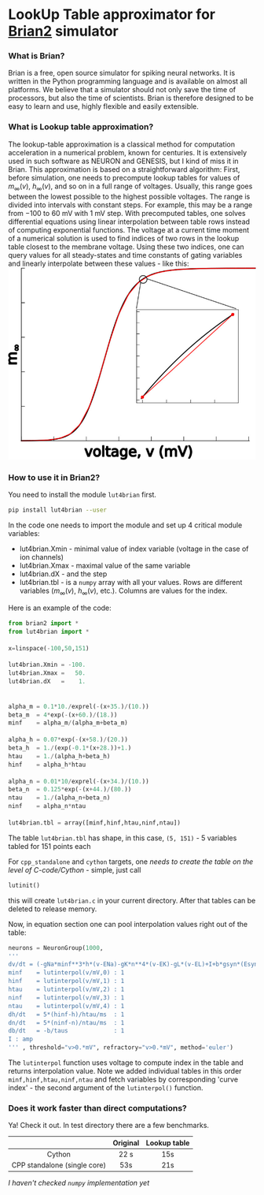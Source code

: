 # LookUp Table approximator for [Brian2](https://briansimulator.org/) simulator

### What is Brian?
Brian is a free, open source simulator for spiking neural networks. It is written in the Python programming language and is available on almost all platforms. We believe that a simulator should not only save the time of processors, but also the time of scientists. Brian is therefore designed to be easy to learn and use, highly flexible and easily extensible.

### What is Lookup table approximation?
The lookup-table approximation is a classical method for computation acceleration in a numerical problem, known for centuries. 
It is extensively used in such software as NEURON and GENESIS, but I kind of miss it in Brian. 
This approximation is based on a straightforward algorithm: 
First, before simulation, one needs to precompute lookup tables for values of $m_\infty(v)$, $h_\infty(v)$, and so on in a full range of voltages. 
Usually, this range goes between the lowest possible to the highest possible voltages.
The range is divided into intervals with constant steps.
For example, this may be a range from −100 to 60 mV with 1 mV step. 
With precomputed tables, one solves differential equations using linear interpolation between table rows instead of computing exponential functions. 
The voltage at a current time moment of a numerical solution is used to find indices of two rows in the lookup table closest to the membrane voltage.
Using these two indices, one can query values for all steady-states and time constants of gating variables and linearly interpolate between
these values - like this:
![Illustration of lookup table approximation, as a linear interpolation between values in the table (red lines at the base of each arch). ](images/SP-Figure1.jpg)


### How to use it in Brian2?
You need to install the module `lut4brian` first.
```bash
pip install lut4brian --user
```
In the code one needs to import the module and set up 4 critical module variables:

- lut4brian.Xmin - minimal value of index variable (voltage in the case of ion channels)
- lut4brian.Xmax - maximal value of the same variable
- lut4brian.dX   - and the step
- lut4brian.tbl  - is a `numpy` array with all your values. Rows are different variables ($m_\infty(v)$, $h_\infty(v)$, etc.). Columns are values for the index.

Here is an example of the code:

```python
from brian2 import *
from lut4brian import *

x=linspace(-100,50,151)

lut4brian.Xmin = -100.
lut4brian.Xmax =   50.
lut4brian.dX   =    1.


alpha_m = 0.1*10./exprel(-(x+35.)/(10.))
beta_m  = 4*exp(-(x+60.)/(18.))
minf    = alpha_m/(alpha_m+beta_m)

alpha_h = 0.07*exp(-(x+58.)/(20.))
beta_h  = 1./(exp(-0.1*(x+28.))+1.)
htau    = 1./(alpha_h+beta_h)
hinf    = alpha_h*htau

alpha_n = 0.01*10/exprel(-(x+34.)/(10.))
beta_n  = 0.125*exp(-(x+44.)/(80.))
ntau    = 1./(alpha_n+beta_n)
ninf    = alpha_n*ntau

lut4brian.tbl = array([minf,hinf,htau,ninf,ntau])
```
The table `lut4brian.tbl` has shape, in this case, `(5, 151)` - 5 variables tabled for 151 points each

For `cpp_standalone` and `cython` targets, one _needs to create the table on the level of C-code/Cython_ - simple, just call
```python
lutinit()
```
this will create `lut4brian.c` in your current directory. After that tables can be deleted to release memory.

Now, in equation section one can pool interpolation values right out of the table:
```python
neurons = NeuronGroup(1000, 
'''
dv/dt = (-gNa*minf**3*h*(v-ENa)-gK*n**4*(v-EK)-gL*(v-EL)+I+b*gsyn*(Esyn-v))/Cm : volt
minf    = lutinterpol(v/mV,0) : 1
hinf    = lutinterpol(v/mV,1) : 1
htau    = lutinterpol(v/mV,2) : 1
ninf    = lutinterpol(v/mV,3) : 1
ntau    = lutinterpol(v/mV,4) : 1
dh/dt   = 5*(hinf-h)/htau/ms  : 1
dn/dt   = 5*(ninf-n)/ntau/ms  : 1
db/dt   = -b/taus             : 1
I : amp
''' , threshold="v>0.*mV", refractory="v>0.*mV", method='euler')

```
The `lutinterpol` function uses voltage to compute index in the table and returns interpolation value.
Note we added individual tables in this order `minf,hinf,htau,ninf,ntau` and fetch variables by corresponding 'curve index' - the second argument of the `lutinterpol()` function.

### Does it work faster than direct computations?

Ya! Check it out. In test directory there are a few benchmarks.

|       | Original   | Lookup table                 |
|:-----:|:----------:|:----------------------------:|
|Cython |22 s        |15s
|CPP standalone (single core) | 53s | 21s |

*I haven't checked `numpy` implementation yet*
